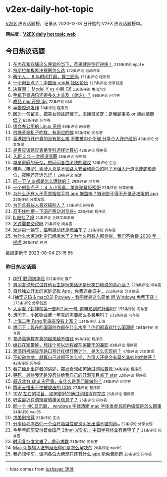 # v2ex-daily-hot-topic

[V2EX](https://www.v2ex.com/) 热议话题榜，记录从 2020-12-18 日开始的 V2EX 热议话题榜单。

**网站版：[V2EX daily hot topic web](https://boojack.github.io/v2ex-daily-hot-topic-web/)**

## 今日热议话题

<!-- TODAY BEGIN -->

1. [在内存和存储这么便宜的当下，苹果就是倒行逆施！](https://www.v2ex.com/t/962285) `219条评论` `Apple`
1. [特斯拉和极氪决赛圈怎么选](https://www.v2ex.com/t/962282) `172条评论` `电动汽车`
1. [两个人， 8 年时间打磨，算工匠吗](https://www.v2ex.com/t/962266) `151条评论` `程序员`
1. [一个创业点子：中国版 reddit 社区论坛](https://www.v2ex.com/t/962416) `117条评论` `分享创造`
1. [决赛圈： Model Y vs 小鹏 G6](https://www.v2ex.com/t/962370) `116条评论` `电动汽车`
1. [手机卫星通讯还要多久才普及（救灾）？](https://www.v2ex.com/t/962326) `96条评论` `问与答`
1. [成品 nas 还是 diy](https://www.v2ex.com/t/962383) `72条评论` `NAS`
1. [半夜惊恐发作](https://www.v2ex.com/t/962390) `70条评论` `程序员`
1. [因为一句留言、把美女师妹屏蔽了。求懂哥鉴定：是我屁事多 or 师妹情商低？](https://www.v2ex.com/t/962296) `63条评论` `问与答`
1. [适合办公用的 Linux 系统](https://www.v2ex.com/t/962267) `60条评论` `问与答`
1. [机械革命机子咋样，有用过的嘛](https://www.v2ex.com/t/962263) `52条评论` `问与答`
1. [香港银行开户真的没有那么难,不要被中介所骗,分享个人开户经历](https://www.v2ex.com/t/962340) `49条评论` `分享发现`
1. [是否应该建议表弟专科选择计算机](https://www.v2ex.com/t/962423) `42条评论` `程序员`
1. [入职 3 年一次都没涨薪](https://www.v2ex.com/t/962465) `36条评论` `程序员`
1. [单亲家庭的无奈，想问问各位老铁的建议](https://www.v2ex.com/t/962464) `32条评论` `生活`
1. [电鸡（电驴）驾驶人真是不管路人安全和感受的吗？不但人行道高速蛇形走位，夜晚还开远光灯！](https://www.v2ex.com/t/962432) `29条评论` `生活`
1. [问一下 V 友都是怎么理财的？](https://www.v2ex.com/t/962386) `29条评论` `问与答`
1. [一个创业点子： 4 人小饭桌，单身聚餐轻松配](https://www.v2ex.com/t/962404) `27条评论` `分享创造`
1. [为什么还有人不愿意相信手机 app 能监听？特别是不得不开录音权限的 app](https://www.v2ex.com/t/962546) `23条评论` `分享发现`
1. [为何总有些人喜欢搞别人？](https://www.v2ex.com/t/962441) `23条评论` `问与答`
1. [忍不住吐槽一下国产移动浏览器~](https://www.v2ex.com/t/962440) `22条评论` `程序员`
1. [b 站挂了吗](https://www.v2ex.com/t/962515) `21条评论` `全球工单系统`
1. [乞讨需要交税吗](https://www.v2ex.com/t/962473) `21条评论` `问与答`
1. [家庭第一辆车，插电混动还是燃油车？](https://www.v2ex.com/t/962380) `21条评论` `问与答`
1. [为什么大家对利空已经麻木了？为什么所有人都觉得，我们不会跟 2008 年一样呢](https://www.v2ex.com/t/962525) `20条评论` `经济`

数据更新于 2023-08-04 23:16:55

<!-- TODAY END -->

### 昨日热议话题

<!-- YESTERDAY BEGIN -->

1. [GPT 联网初体验](https://www.v2ex.com/t/962006) `251条评论` `推广`
1. [男朋友说想试试其他女生是玩笑话还是玩笑口吻说的真心话？](https://www.v2ex.com/t/962034) `229条评论` `问与答`
1. [自荐独立开发的家庭记账 App，免费送会员中...](https://www.v2ex.com/t/962025) `212条评论` `分享创造`
1. [[抽奖送码 & macOS] Picview - 看图就是这么简单 很 Windows 免费下载！](https://www.v2ex.com/t/961998) `175条评论` `分享创造`
1. [大家看了封神榜第一部吗? 问一句, 这电影到底好看吗?](https://www.v2ex.com/t/961966) `155条评论` `问与答`
1. [想问下，小区物业费一年真的需要那么多费用吗？](https://www.v2ex.com/t/961995) `131条评论` `问与答`
1. [上海二手 Fang 到底有没有上涨？](https://www.v2ex.com/t/962016) `114条评论` `上海`
1. [想问下：现在的国漫创作都在什么水平？你们都喜欢什么国漫呢](https://www.v2ex.com/t/962017) `104条评论` `问与答`
1. [普通高等教育真的越来越不值钱](https://www.v2ex.com/t/961987) `99条评论` `程序员`
1. [媳妇在家带娃，想找个可以远程或在家能干的兼职](https://www.v2ex.com/t/962002) `83条评论` `程序员`
1. [滴滴司机端显示路口预计红绿灯倒计时，是怎么实现的？](https://www.v2ex.com/t/961989) `47条评论` `分享发现`
1. [不知道为啥，就算自己过得不怎么样，台湾人还是会有莫名其妙的优越感？](https://www.v2ex.com/t/962109) `42条评论` `问与答`
1. [看完缅北出逃者的讲述，突发奇想如何通过网站自救](https://www.v2ex.com/t/962011) `34条评论` `程序员`
1. [哭死，最终我还是没忍住给我自己的开源项目点了 star](https://www.v2ex.com/t/962161) `32条评论` `程序员`
1. [最近北方 shui 灾严重，有什么是我们能做的？](https://www.v2ex.com/t/962247) `28条评论` `问与答`
1. [腾讯云推出不怕被攻击的 CDN](https://www.v2ex.com/t/961965) `27条评论` `程序员`
1. [10W 左右的项目，如何更好的通过网络协作完成](https://www.v2ex.com/t/962120) `25条评论` `程序员`
1. [听说最近在清理疫情相关信息了？](https://www.v2ex.com/t/962003) `25条评论` `问与答`
1. [同一个 4K 显示器， windows 字体清晰 mac 字体发虚且颜色偏暗是怎么回事](https://www.v2ex.com/t/962202) `24条评论` `macOS`
1. [求美剧推荐](https://www.v2ex.com/t/962156) `22条评论` `生活`
1. [分享给程序员们一个治疗脂溢性皮炎头发出油不错的药~](https://www.v2ex.com/t/962058) `22条评论` `分享发现`
1. [今年年底前交付首台国产 28nm 光刻机，中国半导体业有希望了？](https://www.v2ex.com/t/962098) `21条评论` `问与答`
1. [时间复杂度太难了.. 虚心求教](https://www.v2ex.com/t/961976) `21条评论` `问与答`
1. [Mac 切换输入法有延迟你们是怎么解决的](https://www.v2ex.com/t/962013) `20条评论` `macOS`
1. [我妈想学车，请问各位大佬现在还有什么 app 能免费刷题](https://www.v2ex.com/t/961974) `20条评论` `问与答`

<!-- YESTERDAY END -->

---

💡 Idea comes from [justjavac 迷渡](https://github.com/justjavac/)
